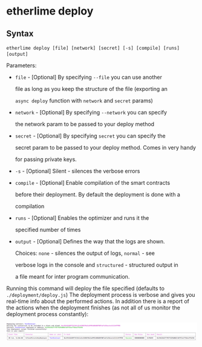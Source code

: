 # etherlime deploy

## Syntax

```text
etherlime deploy [file] [network] [secret] [-s] [compile] [runs] [output]
```

Parameters:

* `file` - \[Optional\] By specifying `--file` you can use another

  file as long as you keep the structure of the file \(exporting an

  `async deploy` function with `network` and `secret` params\)

* `network` - \[Optional\] By specifying `--network` you can specify

  the network param to be passed to your deploy method

* `secret` - \[Optional\] By specifying `secret` you can specify the

  secret param to be passed to your deploy method. Comes in very handy

  for passing private keys.

* `-s` - \[Optional\] Silent - silences the verbose errors
* `compile` - \[Optional\] Enable compilation of the smart contracts

  before their deployment. By default the deployment is done with a

  compilation

* `runs` - \[Optional\] Enables the optimizer and runs it the

  specified number of times

* `output` - \[Optional\] Defines the way that the logs are shown.

  Choices: `none` - silences the output of logs, `normal` - see

  verbose logs in the console and `structured` - structured output in

  a file meant for inter program communication.

Running this command will deploy the file specified \(defaults to `./deployment/deploy.js`\) The deployment process is verbose and gives you real-time info about the performed actions. In addition there is a report of the actions when the deployment finishes \(as not all of us monitor the deployment process constantly\):

![](../../.gitbook/assets/deploymentresult%20%281%29.png)

